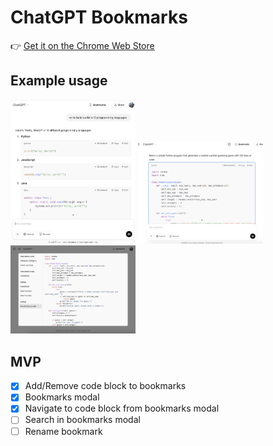 # ChatGPT Bookmarks

👉 [Get it on the Chrome Web Store](https://chromewebstore.google.com/detail/deckjpbhfdckfcjnignllkcpippcmdlp)


## Example usage

<p>
  <img src="screenshot1.png" alt="Add to bookmarks" width="200">
  <img src="screenshot2.png" alt="Navigate to bookmark" width="200">
  <img src="screenshot3.png" alt="List of bookmarks" width="200">
</p>


## MVP

- [x] Add/Remove code block to bookmarks
- [x] Bookmarks modal
- [x] Navigate to code block from bookmarks modal
- [ ] Search in bookmarks modal
- [ ] Rename bookmark
